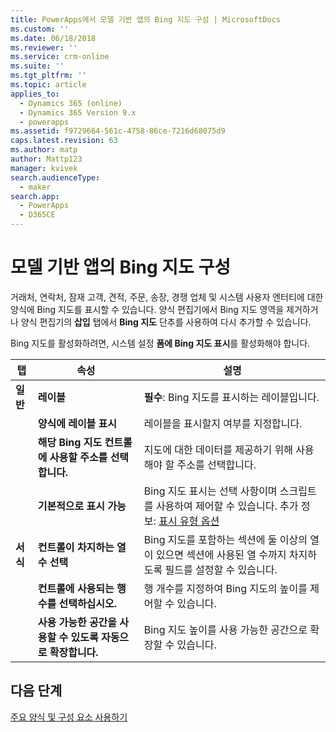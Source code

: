 ```yaml
---
title: PowerApps에서 모델 기반 앱의 Bing 지도 구성 | MicrosoftDocs
ms.custom: ''
ms.date: 06/18/2018
ms.reviewer: ''
ms.service: crm-online
ms.suite: ''
ms.tgt_pltfrm: ''
ms.topic: article
applies_to:
  - Dynamics 365 (online)
  - Dynamics 365 Version 9.x
  - powerapps
ms.assetid: f9729664-561c-4758-86ce-7216d68075d9
caps.latest.revision: 63
ms.author: matp
author: Mattp123
manager: kvivek
search.audienceType:
  - maker
search.app:
  - PowerApps
  - D365CE
---
```

# <a name="configure-bing-maps-in-a-model-driven-app"></a>모델 기반 앱의 Bing 지도 구성

 거래처, 연락처, 잠재 고객, 견적, 주문, 송장, 경쟁 업체 및 시스템 사용자 엔터티에 대한 양식에 Bing 지도를 표시할 수 있습니다. 양식 편집기에서 Bing 지도 영역을 제거하거나 양식 편집기의 **삽입** 탭에서 **Bing 지도** 단추를 사용하여 다시 추가할 수 있습니다.  
  
 Bing 지도를 활성화하려면, 시스템 설정 **폼에 Bing 지도 표시**를 활성화해야 합니다.  
  
|탭|속성|설명|  
|---------|--------------|-----------------|  
|**일반**|**레이블**|**필수**: Bing 지도를 표시하는 레이블입니다.|  
||**양식에 레이블 표시**|레이블을 표시할지 여부를 지정합니다.|  
||**해당 Bing 지도 컨트롤에 사용할 주소를 선택합니다.**|지도에 대한 데이터를 제공하기 위해 사용해야 할 주소를 선택합니다.|  
||**기본적으로 표시 가능**|Bing 지도 표시는 선택 사항이며 스크립트를 사용하여 제어할 수 있습니다. 추가 정보: [표시 유형 옵션](visibility-options-legacy.md)|  
|**서식**|**컨트롤이 차지하는 열 수 선택**|Bing 지도를 포함하는 섹션에 둘 이상의 열이 있으면 섹션에 사용된 열 수까지 차지하도록 필드를 설정할 수 있습니다.|  
||**컨트롤에 사용되는 행 수를 선택하십시오.**|행 개수를 지정하여 Bing 지도의 높이를 제어할 수 있습니다.|  
||**사용 가능한 공간을 사용할 수 있도록 자동으로 확장합니다.**|Bing 지도 높이를 사용 가능한 공간으로 확장할 수 있습니다.|  

## <a name="next-steps"></a>다음 단계

[주요 양식 및 구성 요소 사용하기](use-main-form-and-components.md)
